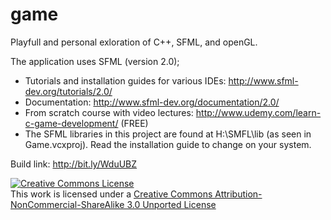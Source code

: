 game
====

Playfull and personal exloration of C++, SFML, and openGL.

The application uses SFML (version 2.0); 
  - Tutorials and installation guides for various IDEs: http://www.sfml-dev.org/tutorials/2.0/
  - Documentation: http://www.sfml-dev.org/documentation/2.0/
  - From scratch course with video lectures: http://www.udemy.com/learn-c-game-development/ (FREE)
  - The SFML libraries in this project are found at H:\SMFL\lib (as seen in Game.vcxproj). Read the installation guide to change on your system.



Build link: http://bit.ly/WduUBZ


  <a rel="license" href="http://creativecommons.org/licenses/by-nc-sa/3.0/"><img alt="Creative Commons License" style="border-width:0" src="http://i.creativecommons.org/l/by-nc-sa/3.0/88x31.png" /></a><br />
  This work is licensed under a <a rel="license" href="http://creativecommons.org/licenses/by-nc-sa/3.0/">Creative Commons Attribution-NonCommercial-ShareAlike 3.0 Unported License</a>
